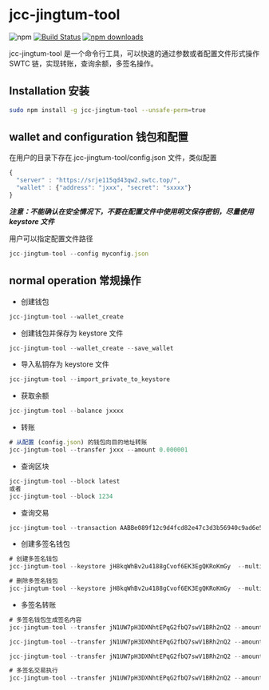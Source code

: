 # jcc-jingtum-tool

![npm](https://img.shields.io/npm/v/jcc-jingtum-tool.svg)
[![Build Status](https://travis-ci.com/JCCDex/jcc-jingtum-tool.svg?branch=master)](https://travis-ci.com/JCCDex/jcc-jingtum-tool)
[![npm downloads](https://img.shields.io/npm/dm/jcc-jingtum-tool.svg)](http://npm-stat.com/charts.html?package=jcc-jingtum-tool)

jcc-jingtum-tool 是一个命令行工具，可以快速的通过参数或者配置文件形式操作 SWTC 链，实现转账，查询余额，多签名操作。

## Installation 安装

```bash
sudo npm install -g jcc-jingtum-tool --unsafe-perm=true
```

## wallet and configuration 钱包和配置

在用户的目录下存在.jcc-jingtum-tool/config.json 文件，类似配置

```javascript
{
  "server" : "https://srje115qd43qw2.swtc.top/",
  "wallet" : {"address": "jxxx", "secret": "sxxxx"}
}
```

**_注意：不能确认在安全情况下，不要在配置文件中使用明文保存密钥，尽量使用 keystore 文件_**

用户可以指定配置文件路径

```javascript
jcc-jingtum-tool --config myconfig.json
```

## normal operation 常规操作

- 创建钱包

```javascript
jcc-jingtum-tool --wallet_create
```

- 创建钱包并保存为 keystore 文件

```javascript
jcc-jingtum-tool --wallet_create --save_wallet
```

- 导入私钥存为 keystore 文件

```javascript
jcc-jingtum-tool --import_private_to_keystore
```

- 获取余额

```javascript
jcc-jingtum-tool --balance jxxxx
```

- 转账

```javascript
# 从配置 (config.json) 的钱包向目的地址转账
jcc-jingtum-tool --transfer jxxx --amount 0.000001
```

- 查询区块

```javascript
jcc-jingtum-tool --block latest
或者
jcc-jingtum-tool --block 1234
```

- 查询交易

```javascript
jcc-jingtum-tool --transaction AABBe089f12c9d4fcd82e47c3d3b56940c9ad6e51a9c7b5dfec4337f5fb4f58e
```

- 创建多签名钱包

```javascript
# 创建多签名钱包
jcc-jingtum-tool --keystore jH8kqWhBv2u4188gCvof6EK3EgQKRoKmGy  --multi_create "2,jMETckC3Wtq2jAbrdHwbhCwLRxatboXrEt,1,jP3gCE8keCarT9Q25ceK3hJwhLv2wEG8Nv,1,jaLwe24yofQeejkNcBRJRsyk7Q9Y5mi2JA,1"

# 删除多签名钱包
jcc-jingtum-tool --keystore jH8kqWhBv2u4188gCvof6EK3EgQKRoKmGy  --multi_create "0"
```

- 多签名转账

```javascript
# 多签名钱包生成签名内容
jcc-jingtum-tool --transfer jN1UW7pH3DXNhtEPqG2fbQ7swV1BRh2nQ2 --amount 1 --sign_for jH8kqWhBv2u4188gCvof6EK3EgQKRoKmGy --get_sign --multi_sign --keystore jMETckC3Wtq2jAbrdHwbhCwLRxatboXrEt --save_sign s1.json --memo "jcc-jingtum-tool"

jcc-jingtum-tool --transfer jN1UW7pH3DXNhtEPqG2fbQ7swV1BRh2nQ2 --amount 1 --sign_for jH8kqWhBv2u4188gCvof6EK3EgQKRoKmGy --get_sign --multi_sign --keystore jP3gCE8keCarT9Q25ceK3hJwhLv2wEG8Nv --save_sign s2.json --memo "jcc-jingtum-tool"

jcc-jingtum-tool --transfer jN1UW7pH3DXNhtEPqG2fbQ7swV1BRh2nQ2 --amount 1 --sign_for jH8kqWhBv2u4188gCvof6EK3EgQKRoKmGy --get_sign --multi_sign --keystore jaLwe24yofQeejkNcBRJRsyk7Q9Y5mi2JA --save_sign s3.json --memo "jcc-jingtum-tool"

# 多签名交易执行
jcc-jingtum-tool --transfer jN1UW7pH3DXNhtEPqG2fbQ7swV1BRh2nQ2 --amount 1 --sign_for jH8kqWhBv2u4188gCvof6EK3EgQKRoKmGy --multi_sign --signers "s1.json,s2.json,s3.json"  --memo "jcc-jingtum-tool"
```
